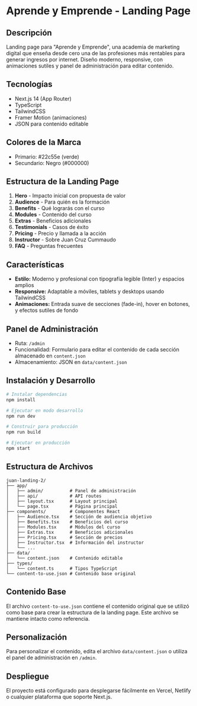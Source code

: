 # Aprende y Emprende - Landing Page

## Descripción

Landing page para "Aprende y Emprende", una academia de marketing digital que enseña desde cero una de las profesiones más rentables para generar ingresos por internet. Diseño moderno, responsive, con animaciones sutiles y panel de administración para editar contenido.

## Tecnologías

- Next.js 14 (App Router)
- TypeScript
- TailwindCSS
- Framer Motion (animaciones)
- JSON para contenido editable

## Colores de la Marca

- Primario: #22c55e (verde)
- Secundario: Negro (#000000)

## Estructura de la Landing Page

1. **Hero** - Impacto inicial con propuesta de valor
2. **Audience** - Para quién es la formación
3. **Benefits** - Qué lograrás con el curso
4. **Modules** - Contenido del curso
5. **Extras** - Beneficios adicionales
6. **Testimonials** - Casos de éxito
7. **Pricing** - Precio y llamada a la acción
8. **Instructor** - Sobre Juan Cruz Cummaudo
9. **FAQ** - Preguntas frecuentes

## Características

- **Estilo:** Moderno y profesional con tipografía legible (Inter) y espacios amplios
- **Responsive:** Adaptable a móviles, tablets y desktops usando TailwindCSS
- **Animaciones:** Entrada suave de secciones (fade-in), hover en botones, y efectos sutiles de fondo

## Panel de Administración

- Ruta: `/admin`
- Funcionalidad: Formulario para editar el contenido de cada sección almacenado en `content.json`
- Almacenamiento: JSON en `data/content.json`

## Instalación y Desarrollo

```bash
# Instalar dependencias
npm install

# Ejecutar en modo desarrollo
npm run dev

# Construir para producción
npm run build

# Ejecutar en producción
npm start
```

## Estructura de Archivos

```
juan-landing-2/
├── app/
│   ├── admin/          # Panel de administración
│   ├── api/            # API routes
│   ├── layout.tsx      # Layout principal
│   └── page.tsx        # Página principal
├── components/         # Componentes React
│   ├── Audience.tsx    # Sección de audiencia objetivo
│   ├── Benefits.tsx    # Beneficios del curso
│   ├── Modules.tsx     # Módulos del curso
│   ├── Extras.tsx      # Beneficios adicionales
│   ├── Pricing.tsx     # Sección de precios
│   ├── Instructor.tsx  # Información del instructor
│   └── ...
├── data/
│   └── content.json    # Contenido editable
├── types/
│   └── content.ts      # Tipos TypeScript
└── content-to-use.json # Contenido base original
```

## Contenido Base

El archivo `content-to-use.json` contiene el contenido original que se utilizó como base para crear la estructura de la landing page. Este archivo se mantiene intacto como referencia.

## Personalización

Para personalizar el contenido, edita el archivo `data/content.json` o utiliza el panel de administración en `/admin`.

## Despliegue

El proyecto está configurado para desplegarse fácilmente en Vercel, Netlify o cualquier plataforma que soporte Next.js.
